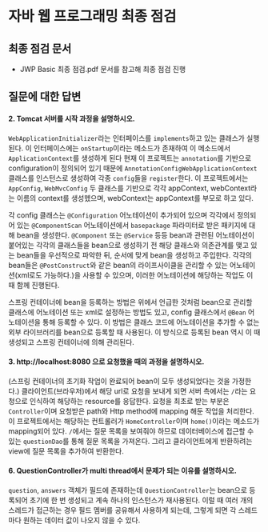 # 자바 웹 프로그래밍 최종 점검
## 최종 점검 문서 
* JWP Basic 최종 점검.pdf 문서를 참고해 최종 점검 진행

## 질문에 대한 답변
#### 2. Tomcat 서버를 시작 과정을 설명하시오.
`WebApplicationInitializer`라는 인터페이스를 `implements`하고 있는 클래스가 실행된다.
이 인터페이스에는 `onStartup`이라는 메소드가 존재하여 이 메소드에서 `ApplicationContext`를 생성하게 된다
현재 이 프로젝트는 `annotation`를 기반으로 configuration이 정의되어 있기 때문에
`AnnotationConfigWebApplicationContext` 클래스를 인스턴스로 생성하여
각종 `config`들을 `register`한다.
이 프로젝트에서는 `AppConfig`, `WebMvcConfig` 두 클래스를 기반으로
각각 appContext, webContext라는 이름의 context를 생성헸으며,
webContext는 appContext를 부모로 하고 있다.

각 config 클래스는 `@Configuration` 어노테이션이 추가되어 있으며
각각에서 정의되어 있는 `@ComponentScan` 어노테이션에서 `basepackage` 파라미터로 받은 패키지에 대해 bean을 생성한다.
`@Component` 또는 `@Service` 등등 bean과 관련된 어노테이션이 붙어있는 각각의 클래스들을 bean으로 생성하기 전
해당 클래스와 의존관계를 맺고 있는 bean들을 우선적으로 파악한 뒤, 순서에 맞게 bean을 생성하고 주입한다.
각각의 bean들은 `@PostConstruct`와 같은 bean의 라이프사이클을 관리할 수 있는 어노테이션(xml로도 가능하다.)을 사용할 수 있으며,
이러한 어노테이션에 해당하는 작업도 이 때 함께 진행된다.

스프링 컨테이너에 bean을 등록하는 방법은 위에서 언급한 것처럼 bean으로 관리할 클래스에 어노테이션 또는 xml로 설정하는 방법도 있고,
config 클래스에서 `@Bean` 어노테이션을 통해 등록할 수 있다.
이 방법은 클래스 코드에 어노테이션을 추가할 수 없는 외부 라이브러리를 bean으로 등록할 때 사용된다.
이 방식으로 등록된 bean 역시 이 때 생성되고 스프링 컨테이너에 의해 관리된다.


#### 3. http://localhost:8080 으로 요청했을 때의 과정을 설명하시오.
(스프링 컨테이너의 초기화 작업이 완료되어 bean이 모두 생성되었다는 것을 가정한다.)
클라이언트(브라우저)에서 해당 url로 요청을 보내게 되면 서버 측에서는 `/`라는 요청으로 인식하여 해당하는 resource를 응답한다.
요청을 최초로 받는 부분은 `Controller`이며 요청받은 path와 Http method에 mapping 해둔 작업을 처리한다.
이 프로젝트에서는 해당하는 컨트롤러가 `HomeController`이며 `home()`이라는 메소드가 mapping되어 있다.
`/`에서는 질문 목록을 보여줘야 하므로 데이터베이스에 접근할 수 있는 `questionDao`를 통해 질문 목록을 가져온다.
그리고 클라이언트에게 반환하려는 view에 질문 목록을 추가하여 반환한다.

#### 6. QuestionController가 multi thread에서 문제가 되는 이유를 설명하시오.
`question`, `answers` 객체가 필드에 존재하는데 `QuestionController`는 bean으로 등록되어 초기에 한 번 생성되고
계속 하나의 인스턴스가 재사용된다. 이럴 때 여러 개의 스레드가 접근하는 경우 필드 멤버를 공유해서 사용하게 되는데,
그렇게 되면 각 스레드마다 원하는 데이터 값이 나오지 않을 수 있다.
